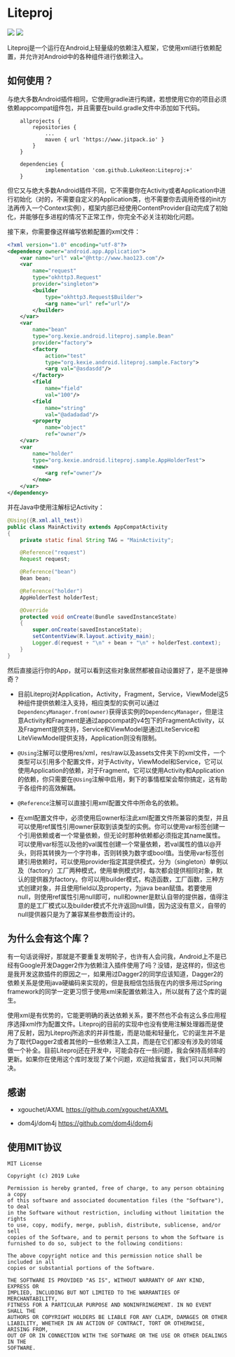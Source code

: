 # Liteproj

![](https://jitpack.io/v/LukeXeon/Liteproj.svg)
[![](https://img.shields.io/badge/license-MIT-FF0080.svg)](https://github.com/LukeXeon/Liteproj/blob/master/LICENSE)

Liteproj是一个运行在Android上轻量级的依赖注入框架，它使用xml进行依赖配置，并允许对Android中的各种组件进行依赖注入。

## 如何使用？

与绝大多数Android插件相同，它使用gradle进行构建，若想使用它你的项目必须依赖appcompat组件包，并且需要在build.gradle文件中添加如下代码。

```
	allprojects {
		repositories {
			...
			maven { url 'https://www.jitpack.io' }
		}
	}

	dependencies {
	        implementation 'com.github.LukeXeon:Liteproj:+'
	}
```

但它又与绝大多数Android插件不同，它不需要你在Activity或者Application中进行初始化（对的，不需要自定义的Application类，也不需要你去调用奇怪的init方法再传入一个Context实例），框架内部已经使用ContentProvider自动完成了初始化，并能够在多进程的情况下正常工作，你完全不必关注初始化问题。

接下来，你需要像这样编写依赖配置的xml文件：

```xml
<?xml version="1.0" encoding="utf-8"?>
<dependency owner="android.app.Application">
    <var name="url" val="@http://www.hao123.com"/>
    <var
        name="request"
        type="okhttp3.Request"
        provider="singleton">
        <builder
            type="okhttp3.Request$Builder">
            <arg name="url" ref="url"/>
        </builder>
    </var>
    <var
        name="bean"
        type="org.kexie.android.liteproj.sample.Bean"
        provider="factory">
        <factory
            action="test"
            type="org.kexie.android.liteproj.sample.Factory">
            <arg val="@asdasdd"/>
        </factory>
        <field
            name="field"
            val="100"/>
        <field
            name="string"
            val="@adadadad"/>
        <property
            name="object"
            ref="owner"/>
    </var>
    <var
        name="holder"
        type="org.kexie.android.liteproj.sample.AppHolderTest">
        <new>
            <arg ref="owner"/>
        </new>
    </var>
</dependency>
```

并在Java中使用注解标记Activity：

```java
@Using({R.xml.all_test})
public class MainActivity extends AppCompatActivity
{
    private static final String TAG = "MainActivity";

    @Reference("request")
    Request request;

    @Reference("bean")
    Bean bean;

    @Reference("holder")
    AppHolderTest holderTest;

    @Override
    protected void onCreate(Bundle savedInstanceState)
    {
        super.onCreate(savedInstanceState);
        setContentView(R.layout.activity_main);
        Logger.d(request + "\n" + bean + "\n" + holderTest.context);
    }
}
```

然后直接运行你的App，就可以看到这些对象居然都被自动设置好了，是不是很神奇？

- 目前Liteproj对Application，Activity，Fragment，Service，ViewModel这5种组件提供依赖注入支持，相应类型的实例可以通过`DependencyManager.from(owner)`获得该实例的`DependencyManager`，但是注意Activity和Fragment是通过appcompat的v4包下的FragmentActivity，以及Fragment提供支持，Service和ViewModel是通过LiteService和LiteViewModel提供支持，Application则没有限制。

- `@Using`注解可以使用res/xml，res/raw以及assets文件夹下的xml文件，一个类型可以引用多个配置文件，对于Activity，ViewModel和Service，它可以使用Application的依赖，对于Fragment，它可以使用Activity和Application的依赖，你只需要在`@Using`注解中启用，剩下的事情框架会帮你搞定，这有助于各组件的高效解耦。

- `@Reference`注解可以直接引用xml配置文件中所命名的依赖。

- 在xml配置文件中，必须使用后owner标注此xml配置文件所兼容的类型，并且可以使用ref属性引用owner获取到该类型的实例。你可以使用var标签创建一个引用依赖或者一个常量依赖，但无论时那种依赖都必须指定其name属性。可以使用var标签以及他的val属性创建一个常量依赖，若val属性的值以@开头，则将其转换为一个字符串，否则转换为数字或bool值。当使用var标签创建引用依赖时，可以使用provider指定其提供模式，分为（singleton）单例以及（factory）工厂两种模式，使用单例模式时，每次都会提供相同对象，默认的提供器为factory。你可以用builder模式，构造函数，工厂函数，三种方式创建对象，并且使用field以及property，为java bean赋值。若要使用null，则使用ref属性引用null即可，null和owner是默认自带的提供器，值得注意的是工厂模式以及builder模式不允许返回null值，因为这没有意义，自带的null提供器只是为了兼容某些参数而设计的。

## 为什么会有这个库？

有一句话说得好，那就是不要重复发明轮子，也许有人会问我，Android上不是已经有Google开发Dagger2作为依赖注入插件使用了吗？没错，是这样的，但这也是我开发这款插件的原因之一，如果用过Dagger2的同学应该知道，Dagger2的依赖关系是使用java硬编码来实现的，但是我相信包括我在内的很多用过Spring framework的同学一定更习惯于使用xml来配置依赖注入，所以就有了这个库的诞生。

使用xml是有优势的，它能更明确的表达依赖关系，要不然也不会有这么多应用程序选择xml作为配置文件。Liteproj的目前的实现中也没有使用注解处理器而是使用了反射，因为Liteproj所追求的并非性能，而是功能和轻量化，它的诞生并不是为了取代Dagger2或者其他的一些依赖注入工具，而是在它们都没有涉及的领域做一个补全。目前Liteproj还在开发中，可能会存在一些问题，我会保持高频率的更新。如果你在使用这个库时发现了某个问题，欢迎给我留言，我们可以共同解决。

## 感谢

- xgouchet/AXML https://github.com/xgouchet/AXML

- dom4j/dom4j https://github.com/dom4j/dom4j

## 使用MIT协议

```
MIT License

Copyright (c) 2019 Luke

Permission is hereby granted, free of charge, to any person obtaining a copy
of this software and associated documentation files (the "Software"), to deal
in the Software without restriction, including without limitation the rights
to use, copy, modify, merge, publish, distribute, sublicense, and/or sell
copies of the Software, and to permit persons to whom the Software is
furnished to do so, subject to the following conditions:

The above copyright notice and this permission notice shall be included in all
copies or substantial portions of the Software.

THE SOFTWARE IS PROVIDED "AS IS", WITHOUT WARRANTY OF ANY KIND, EXPRESS OR
IMPLIED, INCLUDING BUT NOT LIMITED TO THE WARRANTIES OF MERCHANTABILITY,
FITNESS FOR A PARTICULAR PURPOSE AND NONINFRINGEMENT. IN NO EVENT SHALL THE
AUTHORS OR COPYRIGHT HOLDERS BE LIABLE FOR ANY CLAIM, DAMAGES OR OTHER
LIABILITY, WHETHER IN AN ACTION OF CONTRACT, TORT OR OTHERWISE, ARISING FROM,
OUT OF OR IN CONNECTION WITH THE SOFTWARE OR THE USE OR OTHER DEALINGS IN THE
SOFTWARE.
```
